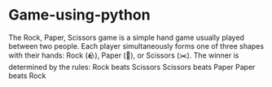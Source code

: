 # Game-using-python
The Rock, Paper, Scissors game is a simple hand game usually played between two people. Each player simultaneously forms one of three shapes with their hands: Rock (🪨), Paper (📄), or Scissors (✂️). The winner is determined by the rules:  Rock beats Scissors Scissors beats Paper Paper beats Rock
